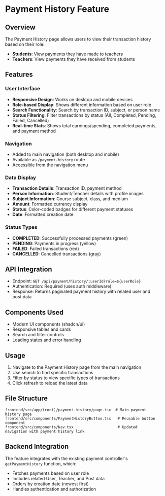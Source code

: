 # Payment History Feature

## Overview
The Payment History page allows users to view their transaction history based on their role:
- **Students**: View payments they have made to teachers
- **Teachers**: View payments they have received from students

## Features

### User Interface
- **Responsive Design**: Works on desktop and mobile devices
- **Role-based Display**: Shows different information based on user role
- **Search Functionality**: Search by transaction ID, subject, or person name
- **Status Filtering**: Filter transactions by status (All, Completed, Pending, Failed, Cancelled)
- **Real-time Stats**: Shows total earnings/spending, completed payments, and payment method

### Navigation
- Added to main navigation (both desktop and mobile)
- Available as `/payment-history` route
- Accessible from the navigation menu

### Data Display
- **Transaction Details**: Transaction ID, payment method
- **Person Information**: Student/Teacher details with profile images
- **Subject Information**: Course subject, class, and medium
- **Amount**: Formatted currency display
- **Status**: Color-coded badges for different payment statuses
- **Date**: Formatted creation date

### Status Types
- **COMPLETED**: Successfully processed payments (green)
- **PENDING**: Payments in progress (yellow)
- **FAILED**: Failed transactions (red)
- **CANCELLED**: Cancelled transactions (gray)

## API Integration
- Endpoint: `GET /api/payment/history/:userId?role=${userRole}`
- Authentication: Required (uses auth middleware)
- Response: Returns paginated payment history with related user and post data

## Components Used
- Modern UI components (shadcn/ui)
- Responsive tables and cards
- Search and filter controls
- Loading states and error handling

## Usage
1. Navigate to the Payment History page from the main navigation
2. Use search to find specific transactions
3. Filter by status to view specific types of transactions
4. Click refresh to reload the latest data

## File Structure
```
frontend/src/app/(root)/payment-history/page.tsx  # Main payment history page
frontend/src/components/PaymentHistoryButton.tsx   # Reusable button component
frontend/src/components/Nav.tsx                    # Updated navigation with payment history link
```

## Backend Integration
The feature integrates with the existing payment controller's `getPaymentHistory` function, which:
- Fetches payments based on user role
- Includes related User, Teacher, and Post data
- Orders by creation date (newest first)
- Handles authentication and authorization
